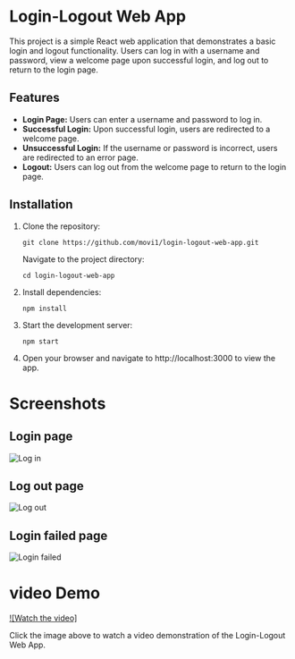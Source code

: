 # Login-Logout Web App

This project is a simple React web application that demonstrates a basic login and logout functionality. Users can log in with a username and password, view a welcome page upon successful login, and log out to return to the login page.

## Features

- **Login Page:** Users can enter a username and password to log in.
- **Successful Login:** Upon successful login, users are redirected to a welcome page.
- **Unsuccessful Login:** If the username or password is incorrect, users are redirected to an error page.
- **Logout:** Users can log out from the welcome page to return to the login page.

## Installation

1. Clone the repository:

   ```
   git clone https://github.com/movi1/login-logout-web-app.git
   ```

   Navigate to the project directory:

   ```
   cd login-logout-web-app
   ```

  2. Install dependencies:

     ```
     npm install
     ```
 3. Start the development server:
     ```
     npm start
     ```
 4. Open your browser and navigate to http://localhost:3000 to view the app.

# Screenshots
## Login page
![Log in](https://imgur.com/nHJCHSc.jpg)
## Log out page
![Log out](https://imgur.com/CLzhrwi.jpg)
## Login failed page
![Login failed](https://imgur.com/MAH6n32.jpg)

# video Demo 


[![Watch the video]](https://youtu.be/foyP3nwDeeg)

Click the image above to watch a video demonstration of the Login-Logout Web App.